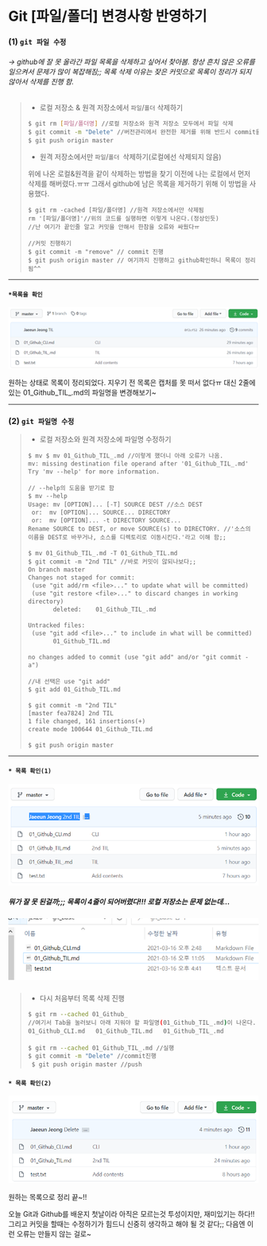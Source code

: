 # Git [파일/폴더] 변경사항 반영하기



### (1) `git 파일 수정`

######  -> github에 잘 못 올라간 파일 목록을 삭제하고 싶어서 찾아봄. 항상 흔치 않은 오류를 일으켜서 문제가 많이 복잡해짐;; 목록 삭제 이유는 잦은 커밋으로 목록이 정리가 되지 않아서 삭제를 진행 함.



>* 로컬 저장소 & 원격 저장소에서 `파일`/`폴더` 삭제하기
>
>  
>
>```sh
>$ git rm [파일/폴더명] //로컬 저장소와 원격 저장소 모두에서 파일 삭제
>$ git commit -m "Delete" //버전관리에서 완전한 제거를 위해 반드시 commit을 해야 함
>$ git push origin master
>```
>
> 
>
>
>
>* 원격 저장소에서만 `파일`/`폴더 `삭제하기(로컬에선 삭제되지 않음)
>
>  위에 나온 로컬&원격을 같이 삭제하는 방법을 찾기 이전에 나는 로컬에서 먼저 삭제를 해버렸다.ㅠㅠ 그래서 github에 남은 목록을 제거하기 위해 이 방법을 사용했다.
>
>  
>
>```shell
>$ git rm -cached [파일/폴더명] //원격 저장소에서만 삭제됨
>rm '[파일/폴더명]'//위의 코드를 실행하면 이렇게 나온다.(정상인듯)
>//난 여기가 끝인줄 알고 커밋을 안해서 한참을 오류와 싸웠다ㅠ
>
>//커밋 진행하기
>$ git commit -m "remove" // commit 진행
>$ git push origin master // 여기까지 진행하고 github확인하니 목록이 정리됨^^     
>```

---

####  `*목록을 확인`

![screenshot](Git_update%20and%20delete.assets/0316-1615910168326.PNG)

원하는 상태로 목록이 정리되었다. 지우기 전 목록은 캡처를 못 떠서 없다ㅠ 대신 2줄에 있는 01_Github_TIL_.md의 파일명을 변경해보기~

---



### (2) `git 파일명 수정`



>* 로컬 저장소와 원격 저장소에 파일명 수정하기
>
>  
>
>```shell
>$ mv $ mv 01_Github_TIL_.md //이렇게 했더니 아래 오류가 나옴. 
>mv: missing destination file operand after '01_Github_TIL_.md'
>Try 'mv --help' for more information. 
>
>// --help의 도움을 받기로 함
>$ mv --help
>Usage: mv [OPTION]... [-T] SOURCE DEST //소스 DEST
>  or:  mv [OPTION]... SOURCE... DIRECTORY
>  or:  mv [OPTION]... -t DIRECTORY SOURCE...
>Rename SOURCE to DEST, or move SOURCE(s) to DIRECTORY. //'소스의 이름을 DEST로 바꾸거나, 소스를 디렉토리로 이동시킨다.'라고 이해 함;;
>
>$ mv 01_Github_TIL_.md -T 01_Github_TIL.md
>$ git commit -m "2nd TIL" //바로 커밋이 않되나보다;;
>On branch master
>Changes not staged for commit:
>  (use "git add/rm <file>..." to update what will be committed)
>  (use "git restore <file>..." to discard changes in working directory)
>        deleted:    01_Github_TIL_.md
>
>Untracked files:
>  (use "git add <file>..." to include in what will be committed)
>        01_Github_TIL.md
>
>no changes added to commit (use "git add" and/or "git commit -a")
>
>//내 선택은 use "git add"
>$ git add 01_Github_TIL.md
>
>$ git commit -m "2nd TIL"
>[master fea7824] 2nd TIL
> 1 file changed, 161 insertions(+)
> create mode 100644 01_Github_TIL.md
> 
>$ git push origin master
>```

---



#### `* 목록 확인(1)`

![screenshot](Git_update%20and%20delete.assets/0317_1-1615910186402.PNG)



##### 뭐가 잘 못 된걸까;;; 목록이 4줄이 되어버렸다!!!  로컬 저장소는 문제 없는데...



##### ![](Git_update%20and%20delete.assets/0317_2.PNG)



> * 다시 처음부터 목록 삭제 진행
>
> ```sh
> $ git rm --cached 01_Github_ 
> //여기서 Tab을 눌러보니 아래 지워야 할 파일명(01_Github_TIL_.md)이 나온다.
> 01_Github_CLI.md   01_Github_TIL.md   01_Github_TIL_.md
> 
> $ git rm --cached 01_Github_TIL_.md //실행
> $ git commit -m "Delete" //commit진행
>  $ git push origin master //push
> ```



#### `* 목록 확인(2)`

![](Git_update%20and%20delete.assets/0317_3.PNG)

원하는 목록으로 정리 끝~!!



오늘 Git과 Github를 배운지 첫날이라 아직은 모르는것 투성이지만, 재미있기는 하다!! 그리고 커밋을 할때는 수정하기가 힘드니 신중히 생각하고 해야 될 것 같다;; 다음엔 이런 오류는 만들지 않는 걸로~